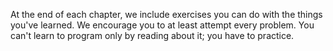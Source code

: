 At the end of each chapter, we include exercises you can do with the things you've learned. We encourage you to at least attempt every problem. You can't learn to program only by reading about it; you have to practice.